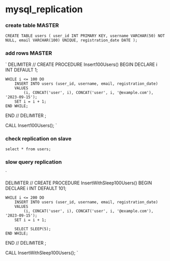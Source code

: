 # mysql_replication


### create table MASTER

`CREATE TABLE users (
    user_id INT PRIMARY KEY,
    username VARCHAR(50) NOT NULL,
    email VARCHAR(100) UNIQUE,
    registration_date DATE
);`

### add rows MASTER

`
DELIMITER //
CREATE PROCEDURE Insert100Users()
BEGIN
DECLARE i INT DEFAULT 1;

    WHILE i <= 100 DO
        INSERT INTO users (user_id, username, email, registration_date)
        VALUES
            (i, CONCAT('user', i), CONCAT('user', i, '@example.com'), '2023-09-15');
        SET i = i + 1;
    END WHILE;

END //
DELIMITER ;

CALL Insert100Users();
`

### check replication on slave

`select * from users;`

### slow query replication

`

DELIMITER //
CREATE PROCEDURE InsertWithSleep100Users()
BEGIN
DECLARE i INT DEFAULT 101;

    WHILE i <= 200 DO
        INSERT INTO users (user_id, username, email, registration_date)
        VALUES
            (i, CONCAT('user', i), CONCAT('user', i, '@example.com'), '2023-09-15');
        SET i = i + 1;

        SELECT SLEEP(5);
    END WHILE;

END //
DELIMITER ;

CALL InsertWithSleep100Users();
`
